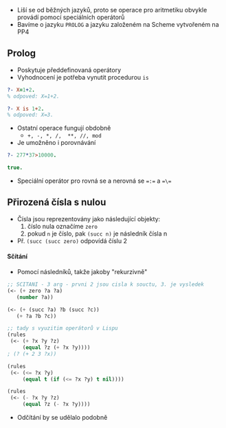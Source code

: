- Liší se od běžných jazyků, proto se operace pro aritmetiku obvykle provádí pomocí speciálních operátorů
- Bavíme o jazyku `PROLOG` a jazyku založeném na Scheme vytvořeném na PP4
## Prolog
- Poskytuje předdefinovaná operátory
- Vyhodnocení je potřeba vynutit procedurou `is`
```prolog
?- X=1+2.
% odpoved: X=1+2.

?- X is 1+2.
% odpoved: X=3.
```
- Ostatní operace fungují obdobně
	- `+, -, *, /,  **, //, mod`
- Je umožněno i porovnávání
```prolog
?- 277*37>10000.

true.
```
- Speciální operátor pro rovná se a nerovná se `=:=` a `=\=`
## Přirozená čísla s nulou
- Čísla jsou reprezentovány jako následující objekty:
	1) číslo nula označíme `zero`
	2) pokud `n` je číslo, pak `(succ n)` je následník čísla n
- Př. `(succ (succ zero)` odpovídá číslu $2$
#### Sčítání
 - Pomocí následníků, takže jakoby "rekurzivně"
 ```lisp
 ;; SCITANI - 3 arg - prvni 2 jsou cisla k souctu, 3. je vysledek
(<- (+ zero ?a ?a)
    (number ?a))

(<- (+ (succ ?a) ?b (succ ?c))
    (+ ?a ?b ?c))

;; tady s vyuzitim operátorů v Lispu
(rules 
  (<- (+ ?x ?y ?z)
      (equal ?z (+ ?x ?y))))
; (? (+ 2 3 ?x))

(rules
  (<- (<= ?x ?y)
      (equal t (if (<= ?x ?y) t nil))))

(rules
  (<- (- ?x ?y ?z)
      (equal ?z (- ?x ?y))))
```
- Odčítání by se udělalo podobně